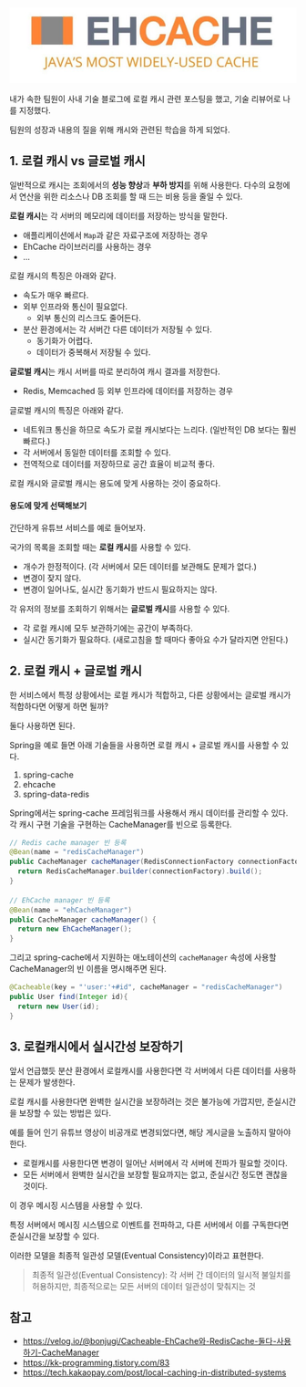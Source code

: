 ![img.png](img.png)

내가 속한 팀원이 사내 기술 블로그에 로컬 캐시 관련 포스팅을 했고, 기술 리뷰어로 나를 지정했다.

팀원의 성장과 내용의 질을 위해 캐시와 관련된 학습을 하게 되었다.

## 1. 로컬 캐시 vs 글로벌 캐시

일반적으로 캐시는 조회에서의 **성능 향상**과 **부하 방지**를 위해 사용한다. 다수의 요청에서 연산을 위한 리소스나 DB 조회를 할 때 드는 비용 등을 줄일 수 있다. 

**로컬 캐시**는 각 서버의 메모리에 데이터를 저장하는 방식을 말한다.
- 애플리케이션에서 `Map`과 같은 자료구조에 저장하는 경우
- EhCache 라이브러리를 사용하는 경우
- ...

로컬 캐시의 특징은 아래와 같다.

- 속도가 매우 빠르다.
- 외부 인프라와 통신이 필요없다.
  - 외부 통신의 리스크도 줄어든다.
- 분산 환경에서는 각 서버간 다른 데이터가 저장될 수 있다.
  - 동기화가 어렵다.
  - 데이터가 중복해서 저장될 수 있다.
  
**글로벌 캐시**는 캐시 서버를 따로 분리하여 캐시 결과를 저장한다.
- Redis, Memcached 등 외부 인프라에 데이터를 저장하는 경우

글로벌 캐시의 특징은 아래와 같다.
- 네트워크 통신을 하므로 속도가 로컬 캐시보다는 느리다. (일반적인 DB 보다는 훨씬 빠르다.)
- 각 서버에서 동일한 데이터를 조회할 수 있다.
- 전역적으로 데이터를 저장하므로 공간 효율이 비교적 좋다.

로컬 캐시와 글로벌 캐시는 용도에 맞게 사용하는 것이 중요하다.

#### 용도에 맞게 선택해보기

간단하게 유튜브 서비스를 예로 들어보자.

국가의 목록을 조회할 때는 **로컬 캐시**를 사용할 수 있다.
- 개수가 한정적이다. (각 서버에서 모든 데이터를 보관해도 문제가 없다.)
- 변경이 잦지 않다.
- 변경이 일어나도, 실시간 동기화가 반드시 필요하지는 않다.

각 유저의 정보를 조회하기 위해서는 **글로벌 캐시**를 사용할 수 있다.
- 각 로컬 캐시에 모두 보관하기에는 공간이 부족하다.
- 실시간 동기화가 필요하다. (새로고침을 할 때마다 좋아요 수가 달라지면 안된다.) 

## 2. 로컬 캐시 + 글로벌 캐시

한 서비스에서 특정 상황에서는 로컬 캐시가 적합하고, 다른 상황에서는 글로벌 캐시가 적합하다면 어떻게 하면 될까?

둘다 사용하면 된다.

Spring을 예로 들면 아래 기술들을 사용하면 로컬 캐시 + 글로벌 캐시를 사용할 수 있다.
1. spring-cache
2. ehcache
3. spring-data-redis

Spring에서는 spring-cache 프레임워크를 사용해서 캐시 데이터를 관리할 수 있다. 각 캐시 구현 기술을 구현하는 CacheManager를 빈으로 등록한다.

```java
// Redis cache manager 빈 등록
@Bean(name = "redisCacheManager")
public CacheManager cacheManager(RedisConnectionFactory connectionFactory) {
  return RedisCacheManager.builder(connectionFactory).build();
}

// EhCache manager 빈 등록
@Bean(name = "ehCacheManager")
public CacheManager cacheManager() {
  return new EhCacheManager();
}
```

그리고 spring-cache에서 지원하는 애노테이션의 `cacheManager` 속성에 사용할 CacheManager의 빈 이름을 명시해주면 된다.

```java
@Cacheable(key = "'user:'+#id", cacheManager = "redisCacheManager")
public User find(Integer id){
  return new User(id);
}
```

## 3. 로컬캐시에서 실시간성 보장하기

앞서 언급했듯 분산 환경에서 로컬캐시를 사용한다면 각 서버에서 다른 데이터를 사용하는 문제가 발생한다.

로컬 캐시를 사용한다면 완벽한 실시간을 보장하려는 것은 불가능에 가깝지만, 준실시간을 보장할 수 있는 방법은 있다.

예를 들어 인기 유튜브 영상이 비공개로 변경되었다면, 해당 게시글을 노출하지 말아야 한다.
- 로컬캐시를 사용한다면 변경이 일어난 서버에서 각 서버에 전파가 필요할 것이다.
- 모든 서버에서 완벽한 실시간을 보장할 필요까지는 없고, 준실시간 정도면 괜찮을 것이다.

이 경우 메시징 시스템을 사용할 수 있다.

특정 서버에서 메시징 시스템으로 이벤트를 전파하고, 다른 서버에서 이를 구독한다면 준실시간을 보장할 수 있다.

이러한 모델을 최종적 일관성 모델(Eventual Consistency)이라고 표현한다.

> 최종적 일관성(Eventual Consistency): 각 서버 간 데이터의 일시적 불일치를 허용하지만, 최종적으로는 모든 서버의 데이터 일관성이 맞춰지는 것



## 참고

- https://velog.io/@bonjugi/Cacheable-EhCache와-RedisCache-둘다-사용하기-CacheManager
- https://kk-programming.tistory.com/83
- https://tech.kakaopay.com/post/local-caching-in-distributed-systems
